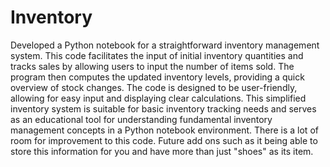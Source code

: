 # Inventory
Developed a Python notebook for a straightforward inventory management system. This code facilitates the input of initial inventory quantities and tracks sales by allowing users to input the number of items sold. The program then computes the updated inventory levels, providing a quick overview of stock changes. The code is designed to be user-friendly, allowing for easy input and displaying clear calculations. This simplified inventory system is suitable for basic inventory tracking needs and serves as an educational tool for understanding fundamental inventory management concepts in a Python notebook environment. There is a lot of room for improvement to this code. Future add ons such as it being able to store this information for you and have more than just "shoes" as its item.
